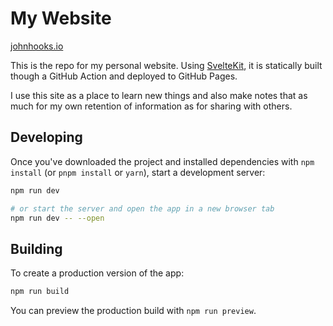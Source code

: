 # My Website

[johnhooks.io](https://johnhooks.io)

This is the repo for my personal website. Using [SvelteKit](https://kit.svelte.dev), it is statically built though a GitHub Action and deployed to GitHub Pages.

I use this site as a place to learn new things and also make notes that as much for my own retention of information as for sharing with others.

## Developing

Once you've downloaded the project and installed dependencies with `npm install` (or `pnpm install` or `yarn`), start a development server:

```bash
npm run dev

# or start the server and open the app in a new browser tab
npm run dev -- --open
```

## Building

To create a production version of the app:

```bash
npm run build
```

You can preview the production build with `npm run preview`.
